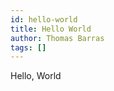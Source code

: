 ```yaml
---
id: hello-world
title: Hello World
author: Thomas Barras
tags: []
---
```


Hello, World

<!--truncate-->
